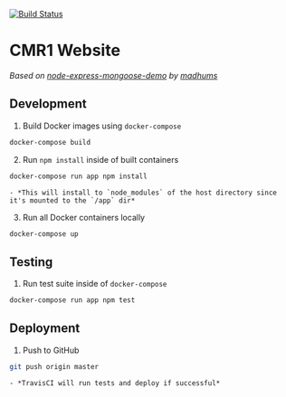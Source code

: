 [![Build Status](https://travis-ci.org/cmr1/website.svg?branch=master)](https://travis-ci.org/cmr1/website)

# CMR1 Website

*Based on [node-express-mongoose-demo](https://github.com/madhums/node-express-mongoose-demo) by [madhums](https://github.com/madhums)*

## Development
1. Build Docker images using `docker-compose`
```bash
docker-compose build
```
2. Run `npm install` inside of built containers
```bash
docker-compose run app npm install
```
    - *This will install to `node_modules` of the host directory since it's mounted to the `/app` dir*
3. Run all Docker containers locally
```bash
docker-compose up
```

## Testing
1. Run test suite inside of `docker-compose`
```bash
docker-compose run app npm test
```

## Deployment
1. Push to GitHub
```bash
git push origin master
```
    - *TravisCI will run tests and deploy if successful*